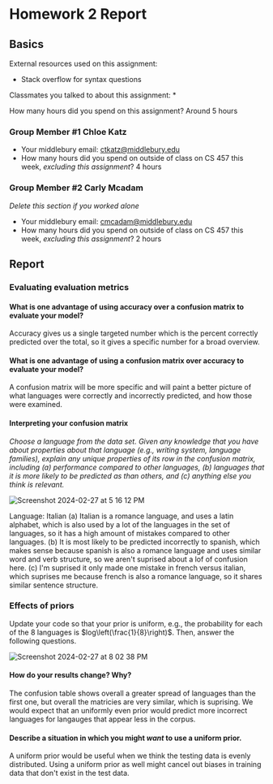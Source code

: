 # Homework 2 Report

## Basics
External resources used on this assignment:
* Stack overflow for syntax questions

Classmates you talked to about this assignment:
*

How many hours did you spend on this assignment?
Around 5 hours

### Group Member #1 Chloe Katz
* Your middlebury email: ctkatz@middlebury.edu
* How many hours did you spend on outside of class on CS 457 this week, _excluding this assignment_?
4 hours

### Group Member #2 Carly Mcadam
_Delete this section if you worked alone_
* Your middlebury email: cmcadam@middlebury.edu
* How many hours did you spend on outside of class on CS 457 this week, _excluding this assignment_?
2 hours
## Report
### Evaluating evaluation metrics
#### What is one advantage of using accuracy over a confusion matrix to evaluate your model?

Accuracy gives us a single targeted number which is the percent correctly predicted over the total, so it gives a specific number for a broad overview.

#### What is one advantage of using a confusion matrix over accuracy to evaluate your model?

A confusion matrix will be more specific and will paint a better picture of what languages were correctly and incorrectly predicted, and how those were examined.


#### Interpreting your confusion matrix
_Choose a language from the data set. Given any knowledge that you have about properties about that language (e.g., writing system, language families), explain any unique properties of its row in the confusion matrix, including (a) performance compared to other languages, (b) languages that it is more likely to be predicted as than others, and (c) anything else you think is relevant._

![Screenshot 2024-02-27 at 5 16 12 PM](https://github.com/ctkatz/report2/assets/100157146/8754adcb-02ce-4ad2-a2e6-429740da2ecf)

Language: Italian
(a)  Italian is a romance language, and uses a latin alphabet, which is also used by a lot of the languages in the set of languages, so it has a high amount of mistakes compared to other languages.
(b) It is most likely to be predicted incorrectly to spanish, which makes sense because spanish is also a romance language and uses similar word and verb structure, so we aren't suprised about a lof of confusion here.
(c) I'm suprised it only made one mistake in french versus italian, which suprises me because french is also a romance language, so it shares similar sentence structure.
### Effects of priors
Update your code so that your prior is uniform, e.g., the probability for each of the 8 languages is $log\left(\frac{1}{8}\right)$. Then, answer the following questions.

![Screenshot 2024-02-27 at 8 02 38 PM](https://github.com/ctkatz/report2/assets/100157146/d97d602e-4ea4-4944-a8dd-8fb570ecab10)

#### How do your results change? Why?

The confusion table shows overall a greater spread of languages than the first one, but overall the matricies are very similar, which is suprising. We would expect that an uniformly even prior would predict more incorrect languages for langauges that appear less in the corpus.


#### Describe a situation in which you might _want_ to use a uniform prior.

A uniform prior would be useful when we think the testing data is evenly distributed. Using a uniform prior as well might cancel out biases in training data that don't exist in the test data. 
